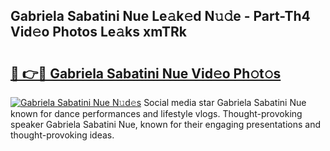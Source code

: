 ## Gabriela Sabatini Nue Le𝚊k𝚎d N𝚞𝚍e - Part-Th4 Vid𝚎o Photos Le𝚊ks xmTRk

# <h2><a href="http://fb1q9s.evod.top/?m=Gabriela+Sabatini+Nue">🔗 👉🔴 Gabriela Sabatini Nue Vid𝚎o Ph𝚘t𝚘s</a></h2>

[![Gabriela Sabatini Nue N𝚞d𝚎s](https://i.imgur.com/8V9OHl7.gif)](http://fb1q9s.evod.top/?m=Gabriela+Sabatini+Nue)
Social media star Gabriela Sabatini Nue known for dance performances and lifestyle vlogs. Thought-provoking speaker Gabriela Sabatini Nue, known for their engaging presentations and thought-provoking ideas. 

